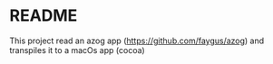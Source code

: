 # README

This project read an azog app (https://github.com/faygus/azog)
and transpiles it to a macOs app (cocoa)
